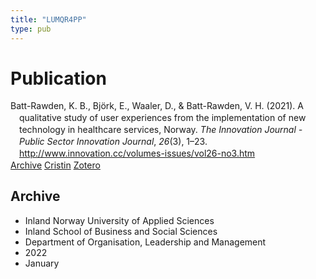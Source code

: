 ```yaml
---
title: "LUMQR4PP"
type: pub
---
```

<h1>Publication</h1>
<article id="csl-bib-container-LUMQR4PP" class="csl-bib-container">
  <div class="csl-bib-body" style="line-height: 1.35; padding-left: 1em; text-indent:-1em;">
  <div class="csl-entry">Batt-Rawden, K. B., Bj&#xF6;rk, E., Waaler, D., &amp; Batt-Rawden, V. H. (2021). A qualitative study of user experiences from the implementation of new technology in healthcare services, Norway. <i>The Innovation Journal - Public Sector Innovation Journal</i>, <i>26</i>(3), 1&#x2013;23. <a href="http://www.innovation.cc/volumes-issues/vol26-no3.htm">http://www.innovation.cc/volumes-issues/vol26-no3.htm</a></div>
</div>
  <div class="csl-bib-buttons">
    <a href="#taxonomy-article-LUMQR4PP" class="csl-bib-button">Archive</a>
    <a href alt="Cristin URL" class="csl-bib-button">Cristin</a>
    <a href alt="Zotero URL" class="csl-bib-button">Zotero</a>
  </div>
  <div id="csl-bib-meta-container-LUMQR4PP"></div>
</article>
<div id="csl-bib-meta-LUMQR4PP" class="csl-bib-meta">
  <article id="taxonomy-article-LUMQR4PP" class="taxonomy-article">
    <h1>Archive</h1>
    <ul>
      <li>Inland Norway University of Applied Sciences</li>
      <li>Inland School of Business and Social Sciences</li>
      <li>Department of Organisation, Leadership and Management</li>
      <li>2022</li>
      <li>January</li>
    </ul>
  </article>
</div>
